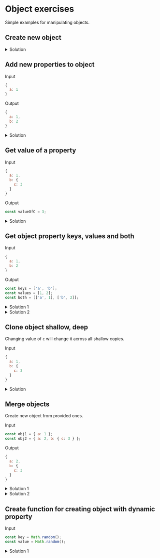 # Object exercises
Simple examples for manipulating objects.

## Create new object

<details>
  <summary>Solution</summary>

```javascript
const obj1 = {};
const obj2 = Object.create({});

function Obj3(){}
const obj3 = new Obj3();

class Obj4 {}
const obj4 = new Obj4();
```
</details>

## Add new properties to object

Input
```javascript
{
  a: 1
}
```

Output
```javascript
{
  a: 1,
  b: 2
}
```

<details>
  <summary>Solution</summary>

```javascript
INPUT.b = 2;
INPUT['b'] = 2;
Object.defineProperty(INPUT, 'b', { value: 2 })

```
</details>


## Get value of a property

Input
```javascript
{
  a: 1,
  b: {
    c: 3
  }
}
```

Output
```javascript
const valueOfC = 3;
```

<details>
  <summary>Solution</summary>

```javascript
const valueOfC = INPUT.b.c;
const valueOfC = INPUT['b']['c'];
const { b: { c: valueOfC } } = INPUT;
```
</details>


## Get object property keys, values and both

Input
```javascript
{
  a: 1,
  b: 2
}
```

Output
```javascript
const keys = ['a', 'b'];
const values = [1, 2];
const both = [['a', 1], ['b', 2]];
```

<details>
  <summary>Solution 1</summary>

```javascript
const keys = Object.keys(INPUT);
const values = Object.keys(INPUT);
const both = Object.keys(INPUT);
```
</details>


<details>
  <summary>Solution 2</summary>

```javascript
const keys = [];
const values = [];
const both = [];

for (const prop in INPUT) {
  keys.push(prop);
  values.push(INPUT[prop]);
  both.push([prop, INPUT[prop]]);
}
```
</details>


## Clone object shallow, deep

Changing value of `c` will change it across all shallow copies.

Input
```javascript
{
  a: 1,
  b: {
    c: 3
  }
}
```

<details>
  <summary>Solution</summary>

```javascript
const shallow = { ...INPUT };
const deep = JSON.parse(JSON.stringify(INPUT));
```
</details>

## Merge objects
Create new object from provided ones.

Input
```javascript
const obj1 = { a: 1 };
const obj2 = { a: 2, b: { c: 3 } };
```

Output
```javascript
{
  a: 2,
  b: {
    c: 3
  }
}
```

<details>
  <summary>Solution 1</summary>

```javascript
{
  ...obj1,
  ...obj2
}
```
</details>

<details>
  <summary>Solution 2</summary>

```javascript
Object.assign({}, obj1, obj2)
```
</details>


## Create function for creating object with dynamic property

Input
```javascript
const key = Math.random();
const value = Math.random();
```



<details>
  <summary>Solution 1</summary>

```javascript
function makeObject(key, value){
  return {
    [key]: value
  };
}
```
</details>
